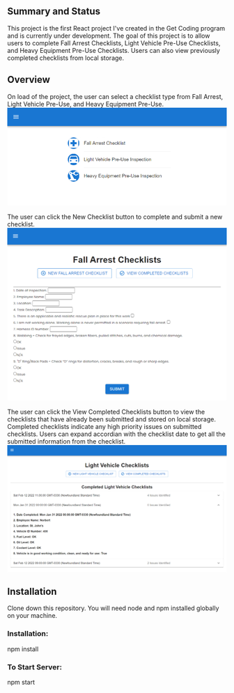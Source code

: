 ## Summary and Status

This project is the first React project I've created in the Get Coding program and is currently under development. The goal of this project is to allow users to complete Fall Arrest Checklists, Light Vehicle Pre-Use Checklists, and Heavy Equipment Pre-Use Checklists. Users can also view previously completed checklists from local storage.

## Overview

On load of the project, the user can select a checklist type from Fall Arrest, Light Vehicle Pre-Use, and Heavy Equipment Pre-Use.
![alt text](https://github.com/kbaillieul/checklist-project/blob/Branch1/images/checklist1.png)

The user can click the New Checklist button to complete and submit a new checklist.
![alt text](https://github.com/kbaillieul/checklist-project/blob/Branch1/images/checklist2.png)

The user can click the View Completed Checklists button to view the checklists that have already been submitted and stored on local storage. Completed checklists indicate any high priority issues on submitted checklists. Users can expand accordian with the checklist date to get all the submitted information from the checklist.
![alt text](https://github.com/kbaillieul/checklist-project/blob/Branch1/images/checklist3.png)

## Installation

Clone down this repository. You will need node and npm installed globally on your machine.

### Installation:

npm install

### To Start Server:

npm start

